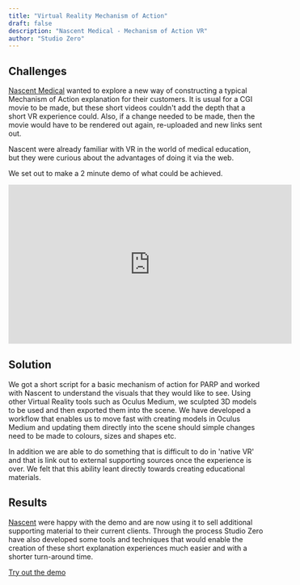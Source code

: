 ```yaml
---
title: "Virtual Reality Mechanism of Action"
draft: false
description: "Nascent Medical - Mechanism of Action VR"
author: "Studio Zero"
---
```


## Challenges

<a href="https://nascentmc.com">Nascent Medical</a> wanted to explore a new way of constructing a typical Mechanism of Action explanation for their customers. It is usual for a CGI movie to be made, but these short videos couldn't add the depth that a short VR experience could. Also, if a change needed to be made, then the movie would have to be rendered out again, re-uploaded and new links sent out.

Nascent were already familiar with VR in the world of medical education, but they were curious about the advantages of doing it via the web.

We set out to make a 2 minute demo of what could be achieved.

<div class="iframe-wrapper">
	<iframe width="560" height="315" src="https://www.youtube.com/embed/7R2uxoAsKzo" frameborder="0" allowfullscreen></iframe>
</div>


## Solution

We got a short script for a basic mechanism of action for PARP and worked with Nascent to understand the visuals that they would like to see. Using other Virtual Reality tools such as Oculus Medium, we sculpted 3D models to be used and then exported them into the scene. We have developed a workflow that enables us to move fast with creating models in Oculus Medium and updating them directly into the scene should simple changes need to be made to colours, sizes and shapes etc.

In addition we are able to do something that is difficult to do in 'native VR' and that is link out to external supporting sources once the experience is over. We felt that this ability leant directly towards creating educational materials.

## Results

<a href="https://nascentmc.com">Nascent</a> were happy with the demo and are now using it to sell additional supporting material to their current clients. Through the process Studio Zero have also developed some tools and techniques that would enable the creation of these short explanation experiences much easier and with a shorter turn-around time.

<a href="http://nascentvr.surge.sh/">Try out the demo</a>

